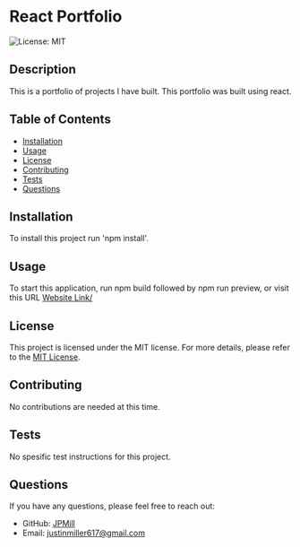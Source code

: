 # React Portfolio

![License: MIT](https://img.shields.io/badge/License-MIT-yellow.svg)

## Description
This is a portfolio of projects I have built. This portfolio was built using react.

## Table of Contents
- [Installation](#installation)
- [Usage](#usage)
- [License](#license)
- [Contributing](#contributing)
- [Tests](#tests)
- [Questions](#questions)

## Installation
To install this project run 'npm install'.

## Usage
To start this application, run npm build followed by npm run preview, or visit this URL [Website Link/](https://react-portfolio-q2m6.onrender.com/)


## License
This project is licensed under the MIT license.
For more details, please refer to the [MIT License](https://opensource.org/licenses/MIT).


## Contributing
No contributions are needed at this time.

## Tests
No spesific test instructions for this project.

## Questions
If you have any questions, please feel free to reach out:
- GitHub: [JPMill](https://github.com/JPMill)
- Email: [justinmiller617@gmail.com](mailto:justinmiller617@gmail.com)
